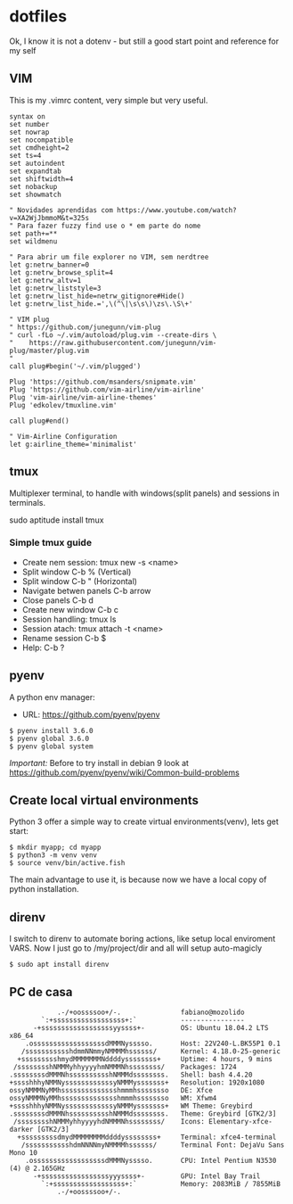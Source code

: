 # dotfiles
Ok, I know it is not a dotenv - but still a good start point and reference for my self

## VIM

This is my .vimrc content, very simple but very useful.

```
syntax on
set number
set nowrap
set nocompatible
set cmdheight=2
set ts=4
set autoindent
set expandtab
set shiftwidth=4
set nobackup
set showmatch

" Novidades aprendidas com https://www.youtube.com/watch?v=XA2WjJbmmoM&t=325s
" Para fazer fuzzy find use o * em parte do nome
set path+=**
set wildmenu

" Para abrir um file explorer no VIM, sem nerdtree
let g:netrw_banner=0
let g:netrw_browse_split=4
let g:netrw_altv=1
let g:netrw_liststyle=3
let g:netrw_list_hide=netrw_gitignore#Hide()
let g:netrw_list_hide.=',\(^\|\s\s\)\zs\.\S\+'

" VIM plug 
" https://github.com/junegunn/vim-plug
" curl -fLo ~/.vim/autoload/plug.vim --create-dirs \
"    https://raw.githubusercontent.com/junegunn/vim-plug/master/plug.vim
"
call plug#begin('~/.vim/plugged')

Plug 'https://github.com/msanders/snipmate.vim'
Plug 'https://github.com/vim-airline/vim-airline'
Plug 'vim-airline/vim-airline-themes'
Plug 'edkolev/tmuxline.vim'

call plug#end()

" Vim-Airline Configuration
let g:airline_theme='minimalist'
```

## tmux

Multiplexer terminal, to handle with windows(split panels) and sessions in terminals.

sudo aptitude install tmux

### Simple tmux guide

  * Create nem session: tmux new -s \<name\>
  * Split window C-b % (Vertical)
  * Split window C-b " (Horizontal)
  * Navigate betwen panels C-b arrow
  * Close panels C-b d
  * Create new window C-b c
  * Session handling: tmux ls
  * Session atach: tmux  attach -t \<name\>
  * Rename session C-b $
  * Help: C-b ?

## pyenv
A python env manager:

  * URL: https://github.com/pyenv/pyenv


```
$ pyenv install 3.6.0
$ pyenv global 3.6.0
$ pyenv global system
```

*Important:* Before to try install in debian 9 look at https://github.com/pyenv/pyenv/wiki/Common-build-problems  

## Create local virtual environments
Python 3 offer a simple way to create virtual environments(venv), lets get start:

```
$ mkdir myapp; cd myapp
$ python3 -m venv venv
$ source venv/bin/active.fish
```

The main advantage to use it, is because now we have a local copy of python installation.

## direnv
I switch to direnv to automate boring actions, like setup local enviroment VARS. Now I just go to /my/project/dir and all will setup auto-magicly

```
$ sudo apt install direnv
```

## PC de casa

```
            .-/+oossssoo+/-.               fabiano@mozolido
        `:+ssssssssssssssssss+:`           ----------------
      -+ssssssssssssssssssyyssss+-         OS: Ubuntu 18.04.2 LTS x86_64
    .ossssssssssssssssssdMMMNysssso.       Host: 22V240-L.BK55P1 0.1
   /ssssssssssshdmmNNmmyNMMMMhssssss/      Kernel: 4.18.0-25-generic
  +ssssssssshmydMMMMMMMNddddyssssssss+     Uptime: 4 hours, 9 mins
 /sssssssshNMMMyhhyyyyhmNMMMNhssssssss/    Packages: 1724
.ssssssssdMMMNhsssssssssshNMMMdssssssss.   Shell: bash 4.4.20
+sssshhhyNMMNyssssssssssssyNMMMysssssss+   Resolution: 1920x1080
ossyNMMMNyMMhsssssssssssssshmmmhssssssso   DE: Xfce
ossyNMMMNyMMhsssssssssssssshmmmhssssssso   WM: Xfwm4
+sssshhhyNMMNyssssssssssssyNMMMysssssss+   WM Theme: Greybird
.ssssssssdMMMNhsssssssssshNMMMdssssssss.   Theme: Greybird [GTK2/3]
 /sssssssshNMMMyhhyyyyhdNMMMNhssssssss/    Icons: Elementary-xfce-darker [GTK2/3]
  +sssssssssdmydMMMMMMMMddddyssssssss+     Terminal: xfce4-terminal
   /ssssssssssshdmNNNNmyNMMMMhssssss/      Terminal Font: DejaVu Sans Mono 10
    .ossssssssssssssssssdMMMNysssso.       CPU: Intel Pentium N3530 (4) @ 2.165GHz
      -+sssssssssssssssssyyyssss+-         GPU: Intel Bay Trail
        `:+ssssssssssssssssss+:`           Memory: 2083MiB / 7855MiB
            .-/+oossssoo+/-.


```
